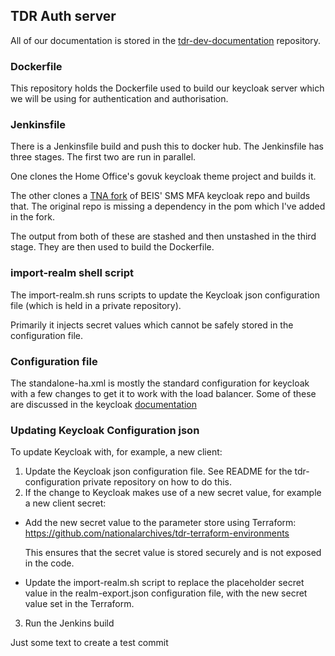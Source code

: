 ## TDR Auth server

All of our documentation is stored in the [tdr-dev-documentation](https://github.com/nationalarchives/tdr-dev-documentation) repository.

### Dockerfile
This repository holds the Dockerfile used to build our keycloak server which we will be using for authentication and authorisation. 

### Jenkinsfile
There is a Jenkinsfile build and push this to docker hub. The Jenkinsfile has three stages.
The first two are run in parallel. 

One clones the Home Office's govuk keycloak theme project and builds it.

The other clones a [TNA fork](https://github.com/nationalarchives/keycloak-sms-authenticator-sns) of BEIS' SMS MFA keycloak repo and builds that. The original repo is missing a dependency in the pom which I've added in the fork. 

The output from both of these are stashed and then unstashed in the third stage. They are then used to build the Dockerfile.

### import-realm shell script

The import-realm.sh runs scripts to update the Keycloak json configuration file (which is held in a private repository).

Primarily it injects secret values which cannot be safely stored in the configuration file.

### Configuration file
The standalone-ha.xml is mostly the standard configuration for keycloak with a few changes to get it to work with the load balancer. Some of these are discussed in the keycloak [documentation](https://www.keycloak.org/docs/latest/server_installation/#_setting-up-a-load-balancer-or-proxy)

### Updating Keycloak Configuration json

To update Keycloak with, for example, a new client:
1. Update the Keycloak json configuration file. See README for the tdr-configuration private repository on how to do this.
2. If the change to Keycloak makes use of a new secret value, for example a new client secret:
  * Add the new secret value to the parameter store using Terraform: https://github.com/nationalarchives/tdr-terraform-environments
    
    This ensures that the secret value is stored securely and is not exposed in the code.
  
  * Update the import-realm.sh script to replace the placeholder secret value in the realm-export.json configuration file, with the new secret value set in the Terraform.
3. Run the Jenkins build
   
Just some text to create a test commit


